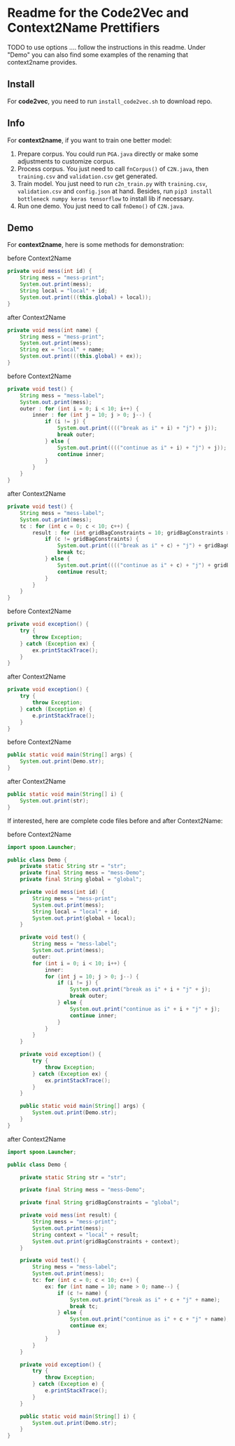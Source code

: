 # Readme for the Code2Vec and Context2Name Prettifiers

TODO to use options .... follow the instructions in this readme.
Under "Demo" you can also find some examples of the renaming that context2name provides.


## Install
For __code2vec__, you need to run `install_code2vec.sh` to download repo.

## Info
For __context2name__, if you want to train one better model:

1. Prepare corpus. You could run `PGA.java` directly or make some adjustments to customize corpus.
2. Process corpus. You just need to call `fnCorpus()` of `C2N.java`, then `training.csv` and `validation.csv` get generated.
3. Train model. You just need to run `c2n_train.py` with `training.csv`, `validation.csv` and `config.json` at hand. Besides, run `pip3 install bottleneck numpy keras tensorflow` to install lib if necessary.
4. Run one demo. You just need to call `fnDemo()` of `C2N.java`.

## Demo
For __context2name__, here is some methods for demonstration:

before Context2Name
```Java
private void mess(int id) {
    String mess = "mess-print";
    System.out.print(mess);
    String local = "local" + id;
    System.out.print(((this.global) + local));
}
```
after Context2Name
```Java
private void mess(int name) {
    String mess = "mess-print";
    System.out.print(mess);
    String ex = "local" + name;
    System.out.print(((this.global) + ex));
}
```

before Context2Name
```Java
private void test() {
    String mess = "mess-label";
    System.out.print(mess);
    outer : for (int i = 0; i < 10; i++) {
        inner : for (int j = 10; j > 0; j--) {
            if (i != j) {
                System.out.print(((("break as i" + i) + "j") + j));
                break outer;
            } else {
                System.out.print(((("continue as i" + i) + "j") + j));
                continue inner;
            }
        }
    }
}
```
after Context2Name
```Java
private void test() {
    String mess = "mess-label";
    System.out.print(mess);
    tc : for (int c = 0; c < 10; c++) {
        result : for (int gridBagConstraints = 10; gridBagConstraints > 0; gridBagConstraints--) {
            if (c != gridBagConstraints) {
                System.out.print(((("break as i" + c) + "j") + gridBagConstraints));
                break tc;
            } else {
                System.out.print(((("continue as i" + c) + "j") + gridBagConstraints));
                continue result;
            }
        }
    }
}
```

before Context2Name
```Java
private void exception() {
    try {
        throw Exception;
    } catch (Exception ex) {
        ex.printStackTrace();
    }
}
```
after Context2Name
```Java
private void exception() {
    try {
        throw Exception;
    } catch (Exception e) {
        e.printStackTrace();
    }
}
```

before Context2Name
```Java
public static void main(String[] args) {
    System.out.print(Demo.str);
}
```
after Context2Name
```Java
public static void main(String[] i) {
    System.out.print(str);
}
```

If interested, here are complete code files before and after Context2Name:

before Context2Name
```Java
import spoon.Launcher;

public class Demo {
    private static String str = "str";
    private final String mess = "mess-Demo";
    private final String global = "global";

    private void mess(int id) {
        String mess = "mess-print";
        System.out.print(mess);
        String local = "local" + id;
        System.out.print(global + local);
    }

    private void test() {
        String mess = "mess-label";
        System.out.print(mess);
        outer:
        for (int i = 0; i < 10; i++) {
            inner:
            for (int j = 10; j > 0; j--) {
                if (i != j) {
                    System.out.print("break as i" + i + "j" + j);
                    break outer;
                } else {
                    System.out.print("continue as i" + i + "j" + j);
                    continue inner;
                }
            }
        }
    }

    private void exception() {
        try {
            throw Exception;
        } catch (Exception ex) {
            ex.printStackTrace();
        }
    }

    public static void main(String[] args) {
        System.out.print(Demo.str);
    }
}
```
after Context2Name
```Java
import spoon.Launcher;

public class Demo {

    private static String str = "str";

    private final String mess = "mess-Demo";

    private final String gridBagConstraints = "global";

    private void mess(int result) {
        String mess = "mess-print";
        System.out.print(mess);
        String context = "local" + result;
        System.out.print(gridBagConstraints + context);
    }

    private void test() {
        String mess = "mess-label";
        System.out.print(mess);
        tc: for (int c = 0; c < 10; c++) {
            ex: for (int name = 10; name > 0; name--) {
                if (c != name) {
                    System.out.print("break as i" + c + "j" + name);
                    break tc;
                } else {
                    System.out.print("continue as i" + c + "j" + name);
                    continue ex;
                }
            }
        }
    }

    private void exception() {
        try {
            throw Exception;
        } catch (Exception e) {
            e.printStackTrace();
        }
    }

    public static void main(String[] i) {
        System.out.print(Demo.str);
    }
}
```
